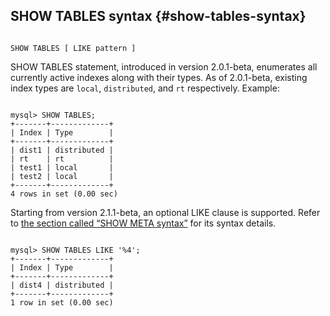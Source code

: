 ## SHOW TABLES syntax {#show-tables-syntax}

```

SHOW TABLES [ LIKE pattern ]

```

SHOW TABLES statement, introduced in version 2.0.1-beta, enumerates all currently active indexes along with their types. As of 2.0.1-beta, existing index types are `local`, `distributed`, and `rt` respectively. Example:

```

mysql> SHOW TABLES;
+-------+-------------+
| Index | Type        |
+-------+-------------+
| dist1 | distributed |
| rt    | rt          |
| test1 | local       |
| test2 | local       |
+-------+-------------+
4 rows in set (0.00 sec)

```

Starting from version 2.1.1-beta, an optional LIKE clause is supported. Refer to [the section called “SHOW META syntax”](../show_meta_syntax.md) for its syntax details.

```

mysql> SHOW TABLES LIKE '%4';
+-------+-------------+
| Index | Type        |
+-------+-------------+
| dist4 | distributed |
+-------+-------------+
1 row in set (0.00 sec)

```